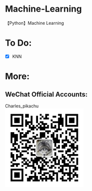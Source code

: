 # Machine-Learning
【Python】Machine Learning

# To Do:
- [x] KNN

# More:
## WeChat Official Accounts:
Charles_pikachu  
![img](pikachu.jpg)